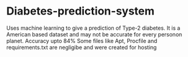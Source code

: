 # Diabetes-prediction-system
 Uses machine learning to give a prediction of Type-2 diabetes.
 It is a American based dataset and may not be accurate for every personon planet. Accuracy upto 84%
 Some files like Apt, Procfile and requirements.txt are negligibe and were created for hosting
